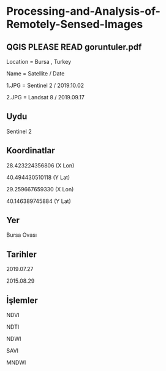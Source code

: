# Processing-and-Analysis-of-Remotely-Sensed-Images

## QGIS PLEASE READ goruntuler.pdf
 Location = Bursa , Turkey 
 
 Name = Satellite / Date
 
 1.JPG = Sentinel 2 / 2019.10.02
 
 2.JPG = Landsat 8 / 2019.09.17

 ## Uydu         
 Sentinel 2
 ##  Koordinatlar 
 28.423224356806 (X Lon)
 
 40.494430510118 (Y Lat)
 
 29.259667659330 (X Lon)
 
 40.146389745884 (Y Lat)
 ## Yer           
 Bursa Ovası
 ## Tarihler      
 2019.07.27
 
 2015.08.29
 ## İşlemler      
 NDVI
 
 NDTI
 
 NDWI
 
 SAVI
 
 MNDWI
